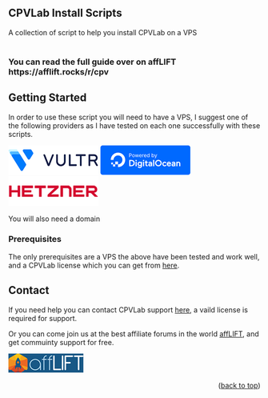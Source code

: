 <a name="readme-top"></a>

<h2>CPVLab Install Scripts</h2>
  <p>
    A collection of script to help you install CPVLab on a VPS</br></br>
  </p>
  <h3>You can read the full guide over on affLIFT https://afflift.rocks/r/cpv</h3>
</div>

## Getting Started

In order to use these script you will need to have a VPS, I suggest one of the following providers as I have tested on each one successfully with these scripts.

[![Vultr Referral Badge](https://raw.githubusercontent.com/HarrisonLILY/CPVLab/main/assets/img/vultr.png)](https://www.vultr.com/?ref=9086637-8H)
[![DigitalOcean Referral Badge](https://raw.githubusercontent.com/HarrisonLILY/CPVLab/main/assets/img/digitalocean.png)](https://www.digitalocean.com/?refcode=86d726fe29de&utm_campaign=Referral_Invite&utm_medium=Referral_Program&utm_source=badge)
[![Hetzner Referral Badge](https://raw.githubusercontent.com/HarrisonLILY/CPVLab/main/assets/img/hetzner.png)](https://hetzner.cloud/?ref=s1BDrtcj51aU)

You will also need a domain

### Prerequisites

The only prerequisites are a VPS the above have been tested and work well, and a CPVLab license which you can get from [here](https://cpvlab.pro/?utm_source=neil945).

## Contact

If you need help you can contact CPVLab support [here](mailto:support@cpvlab.pro), a vaild license is required for support.

Or you can come join us at the best affiliate forums in the world [affLIFT](https://afflift.rocks/r/afflift), and get commuinty support for free.

[![affLIFT logo](https://raw.githubusercontent.com/HarrisonLILY/CPVLab/main/assets/img/affLIFT-logo.png)](https://afflift.rocks/r/afflift)

<p align="right">(<a href="#readme-top">back to top</a>)</p>
